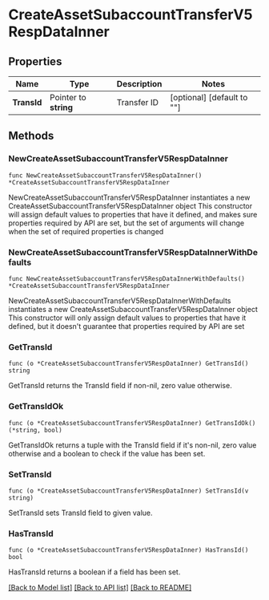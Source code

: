 # CreateAssetSubaccountTransferV5RespDataInner

## Properties

Name | Type | Description | Notes
------------ | ------------- | ------------- | -------------
**TransId** | Pointer to **string** | Transfer ID | [optional] [default to ""]

## Methods

### NewCreateAssetSubaccountTransferV5RespDataInner

`func NewCreateAssetSubaccountTransferV5RespDataInner() *CreateAssetSubaccountTransferV5RespDataInner`

NewCreateAssetSubaccountTransferV5RespDataInner instantiates a new CreateAssetSubaccountTransferV5RespDataInner object
This constructor will assign default values to properties that have it defined,
and makes sure properties required by API are set, but the set of arguments
will change when the set of required properties is changed

### NewCreateAssetSubaccountTransferV5RespDataInnerWithDefaults

`func NewCreateAssetSubaccountTransferV5RespDataInnerWithDefaults() *CreateAssetSubaccountTransferV5RespDataInner`

NewCreateAssetSubaccountTransferV5RespDataInnerWithDefaults instantiates a new CreateAssetSubaccountTransferV5RespDataInner object
This constructor will only assign default values to properties that have it defined,
but it doesn't guarantee that properties required by API are set

### GetTransId

`func (o *CreateAssetSubaccountTransferV5RespDataInner) GetTransId() string`

GetTransId returns the TransId field if non-nil, zero value otherwise.

### GetTransIdOk

`func (o *CreateAssetSubaccountTransferV5RespDataInner) GetTransIdOk() (*string, bool)`

GetTransIdOk returns a tuple with the TransId field if it's non-nil, zero value otherwise
and a boolean to check if the value has been set.

### SetTransId

`func (o *CreateAssetSubaccountTransferV5RespDataInner) SetTransId(v string)`

SetTransId sets TransId field to given value.

### HasTransId

`func (o *CreateAssetSubaccountTransferV5RespDataInner) HasTransId() bool`

HasTransId returns a boolean if a field has been set.


[[Back to Model list]](../README.md#documentation-for-models) [[Back to API list]](../README.md#documentation-for-api-endpoints) [[Back to README]](../README.md)


